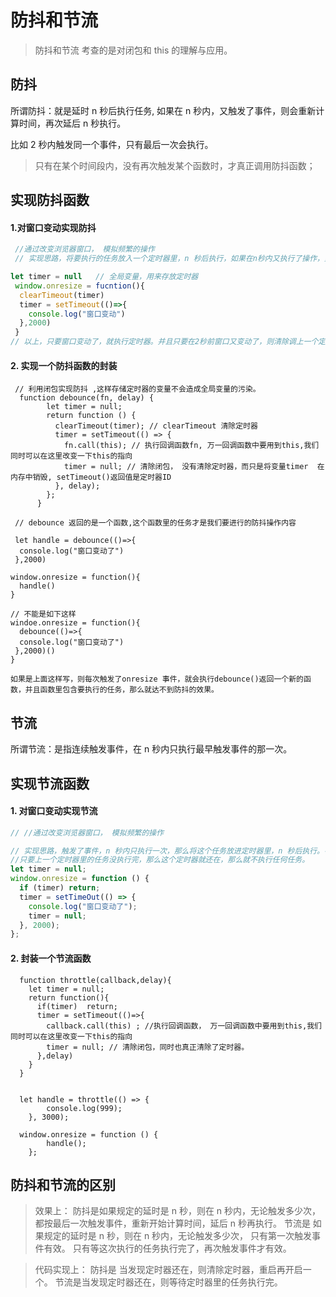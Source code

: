 # 防抖和节流

> 防抖和节流 考查的是对闭包和 this 的理解与应用。

## 防抖

所谓防抖：就是延时 n 秒后执行任务, 如果在 n 秒内，又触发了事件，则会重新计算时间，再次延后 n 秒执行。

比如 2 秒内触发同一个事件，只有最后一次会执行。

> 只有在某个时间段内，没有再次触发某个函数时，才真正调用防抖函数；

## 实现防抖函数

#### 1.对窗口变动实现防抖

```javascript
 //通过改变浏览器窗口， 模拟频繁的操作
 // 实现思路，将要执行的任务放入一个定时器里，n 秒后执行，如果在n秒内又执行了操作，则将前一个定时器清除，重新计时，又等n 后才执行

let timer = null   // 全局变量，用来存放定时器
 window.onresize = fucntion(){
  clearTimeout(timer)
  timer = setTimeout(()=>{
    console.log("窗口变动")
  },2000)
 }
// 以上，只要窗口变动了，就执行定时器。并且只要在2秒前窗口又变动了，则清除调上一个定时器，那么里面的任务不会执行，重新生成一个定时器


```

#### 2. 实现一个防抖函数的封装

```
 // 利用闭包实现防抖 ,这样存储定时器的变量不会造成全局变量的污染。
  function debounce(fn, delay) {
        let timer = null;
        return function () {
          clearTimeout(timer); // clearTimeout 清除定时器
          timer = setTimeout(() => {
            fn.call(this); // 执行回调函数fn, 万一回调函数中要用到this,我们同时可以在这里改变一下this的指向
            timer = null; // 清除闭包， 没有清除定时器，而只是将变量timer  在内存中销毁, setTimeout()返回值是定时器ID
          }, delay);
        };
      }

 // debounce 返回的是一个函数,这个函数里的任务才是我们要进行的防抖操作内容

 let handle = debounce(()=>{
  console.log("窗口变动了")
 },2000)

window.onresize = function(){
  handle()
}

// 不能是如下这样
windoe.onresize = function(){
  debounce(()=>{
  console.log("窗口变动了")
 },2000)()
}

如果是上面这样写，则每次触发了onresize 事件，就会执行debounce()返回一个新的函数，并且函数里包含要执行的任务，那么就达不到防抖的效果。

```

## 节流

所谓节流：是指连续触发事件，在 n 秒内只执行最早触发事件的那一次。

## 实现节流函数

#### 1. 对窗口变动实现节流

```javascript
// //通过改变浏览器窗口， 模拟频繁的操作

// 实现思路，触发了事件，n 秒内只执行一次，那么将这个任务放进定时器里，n 秒后执行。在n 秒内哪怕多次触发事件，
//只要上一个定时器里的任务没执行完，那么这个定时器就还在，那么就不执行任何任务。
let timer = null;
window.onresize = function () {
  if (timer) return;
  timer = setTimeOut(() => {
    console.log("窗口变动了");
    timer = null;
  }, 2000);
};
```

#### 2. 封装一个节流函数

```
  function throttle(callback,delay){
    let timer = null;
    return function(){
      if(timer)  return;
      timer = setTimeout(()=>{
        callback.call(this) ; //执行回调函数， 万一回调函数中要用到this,我们同时可以在这里改变一下this的指向
        timer = null; // 清除闭包，同时也真正清除了定时器。
      },delay)
    }
  }


  let handle = throttle(() => {
        console.log(999);
    }, 3000);

  window.onresize = function () {
        handle();
    };

```

## 防抖和节流的区别

> 效果上： 防抖是如果规定的延时是 n 秒，则在 n 秒内，无论触发多少次，都按最后一次触发事件，重新开始计算时间，延后 n 秒再执行。
> 节流是 如果规定的延时是 n 秒，则在 n 秒内，无论触发多少次， 只有第一次触发事件有效。 只有等这次执行的任务执行完了，再次触发事件才有效。

> 代码实现上： 防抖是 当发现定时器还在，则清除定时器，重启再开启一个。 节流是当发现定时器还在，则等待定时器里的任务执行完。

